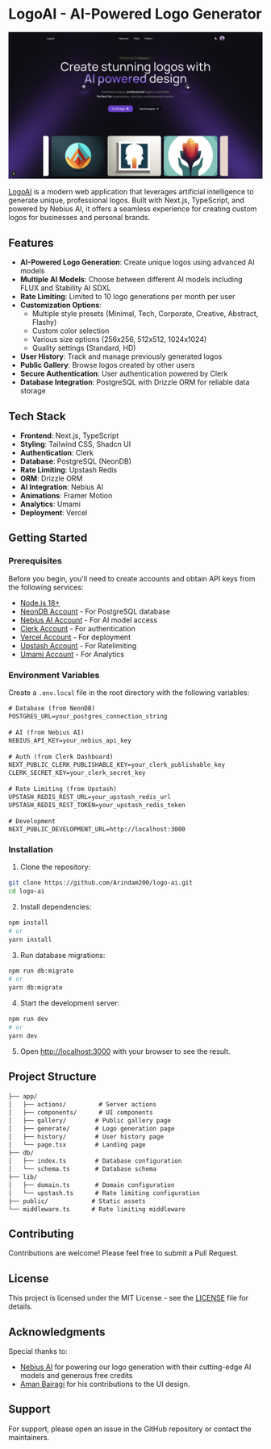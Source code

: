 # LogoAI - AI-Powered Logo Generator

![LogoAI](./app/opengraph-image.png)

[LogoAI](https://www.logoai.in) is a modern web application that leverages artificial intelligence to generate unique, professional logos. Built with Next.js, TypeScript, and powered by Nebius AI, it offers a seamless experience for creating custom logos for businesses and personal brands.

## Features

- **AI-Powered Logo Generation**: Create unique logos using advanced AI models
- **Multiple AI Models**: Choose between different AI models including FLUX and Stability AI SDXL
- **Rate Limiting**: Limited to 10 logo generations per month per user
- **Customization Options**:
  - Multiple style presets (Minimal, Tech, Corporate, Creative, Abstract, Flashy)
  - Custom color selection
  - Various size options (256x256, 512x512, 1024x1024)
  - Quality settings (Standard, HD)
- **User History**: Track and manage previously generated logos
- **Public Gallery**: Browse logos created by other users
- **Secure Authentication**: User authentication powered by Clerk
- **Database Integration**: PostgreSQL with Drizzle ORM for reliable data storage

## Tech Stack

- **Frontend**: Next.js, TypeScript
- **Styling**: Tailwind CSS, Shadcn UI
- **Authentication**: Clerk
- **Database**: PostgreSQL (NeonDB)
- **Rate Limiting**: Upstash Redis
- **ORM**: Drizzle ORM
- **AI Integration**: Nebius AI
- **Animations**: Framer Motion
- **Analytics**: Umami
- **Deployment**: Vercel

## Getting Started

### Prerequisites

Before you begin, you'll need to create accounts and obtain API keys from the following services:

- [Node.js 18+](https://nodejs.org/en/download/)
- [NeonDB Account](https://neon.tech/) - For PostgreSQL database
- [Nebius AI Account](https://dub.sh/nebius) - For AI model access
- [Clerk Account](https://clerk.com/) - For authentication
- [Vercel Account](https://vercel.com/) - For deployment
- [Upstash Account](https://upstash.com/) - For Ratelimiting
- [Umami Account](https://umami.is/) - For Analytics

### Environment Variables

Create a `.env.local` file in the root directory with the following variables:

```env
# Database (from NeonDB)
POSTGRES_URL=your_postgres_connection_string

# AI (from Nebius AI)
NEBIUS_API_KEY=your_nebius_api_key

# Auth (from Clerk Dashboard)
NEXT_PUBLIC_CLERK_PUBLISHABLE_KEY=your_clerk_publishable_key
CLERK_SECRET_KEY=your_clerk_secret_key

# Rate Limiting (from Upstash)
UPSTASH_REDIS_REST_URL=your_upstash_redis_url
UPSTASH_REDIS_REST_TOKEN=your_upstash_redis_token

# Development
NEXT_PUBLIC_DEVELOPMENT_URL=http://localhost:3000
```

### Installation

1. Clone the repository:

```bash
git clone https://github.com/Arindam200/logo-ai.git
cd logo-ai
```

2. Install dependencies:

```bash
npm install
# or
yarn install
```

3. Run database migrations:

```bash
npm run db:migrate
# or
yarn db:migrate
```

4. Start the development server:

```bash
npm run dev
# or
yarn dev
```

5. Open [http://localhost:3000](http://localhost:3000) with your browser to see the result.

## Project Structure

```
├── app/
│   ├── actions/         # Server actions
│   ├── components/      # UI components
│   ├── gallery/        # Public gallery page
│   ├── generate/       # Logo generation page
│   ├── history/        # User history page
│   └── page.tsx        # Landing page
├── db/
│   ├── index.ts        # Database configuration
│   └── schema.ts       # Database schema
├── lib/
│   ├── domain.ts       # Domain configuration
│   └── upstash.ts      # Rate limiting configuration
├── public/            # Static assets
└── middleware.ts      # Rate limiting middleware
```

## Contributing

Contributions are welcome! Please feel free to submit a Pull Request.

## License

This project is licensed under the MIT License - see the [LICENSE](LICENSE) file for details.

## Acknowledgments

Special thanks to:

- [Nebius AI](https://dub.sh/nebius) for powering our logo generation with their cutting-edge AI models and generous free credits
- [Aman Bairagi](https://github.com/amanbairagi30) for his contributions to the UI design.

## Support

For support, please open an issue in the GitHub repository or contact the maintainers.
